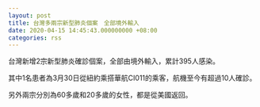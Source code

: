 ```yaml
---
layout: post
title: 台灣多兩宗新型肺炎個案　全部境外輸入
date: 2020-04-15 14:45:43.000000000 +08:00
categories: rss
---
```


台灣新增2宗新型肺炎確診個案，全部由境外輸入，累計395人感染。

其中1名患者為3月30日從紐約乘搭華航CI011的乘客，航機至今有超過10人確診。

另外兩宗分別為60多歲和20多歲的女性，都是從美國返回。
